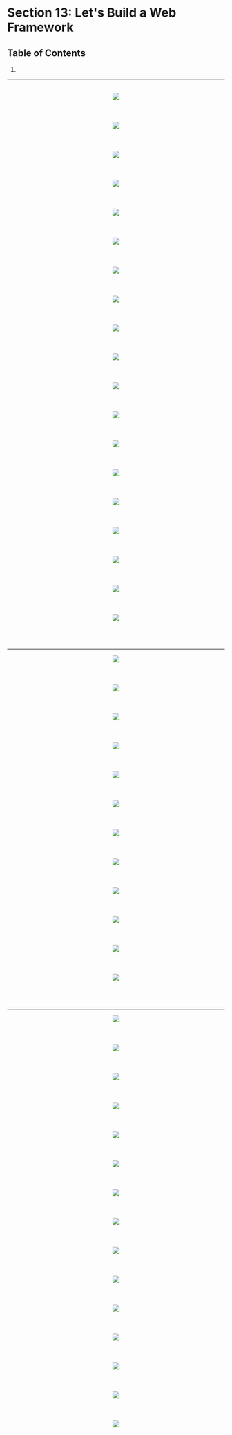 # Section 13: Let's Build a Web Framework

## Table of Contents

1. [](#)

---

<br/>

<div align="center"><img src="./diagrams/13/ts-1.svg" /></div><br/><br/><br/>
<div align="center"><img src="./diagrams/13/ts-2.svg" /></div><br/><br/><br/>
<div align="center"><img src="./diagrams/13/ts-3.svg" /></div><br/><br/><br/>
<div align="center"><img src="./diagrams/13/ts-4.svg" /></div><br/><br/><br/>
<div align="center"><img src="./diagrams/13/ts-5.svg" /></div><br/><br/><br/>
<div align="center"><img src="./diagrams/13/ts-6.svg" /></div><br/><br/><br/>
<div align="center"><img src="./diagrams/13/ts-7.svg" /></div><br/><br/><br/>
<div align="center"><img src="./diagrams/13/ts-8.svg" /></div><br/><br/><br/>
<div align="center"><img src="./diagrams/13/ts-9.svg" /></div><br/><br/><br/>
<div align="center"><img src="./diagrams/13/ts-10.svg" /></div><br/><br/><br/>
<div align="center"><img src="./diagrams/13/ts-11.svg" /></div><br/><br/><br/>
<div align="center"><img src="./diagrams/13/ts-12.svg" /></div><br/><br/><br/>
<div align="center"><img src="./diagrams/13/ts-13.svg" /></div><br/><br/><br/>
<div align="center"><img src="./diagrams/13/ts-14.svg" /></div><br/><br/><br/>
<div align="center"><img src="./diagrams/13/ts-15.svg" /></div><br/><br/><br/>
<div align="center"><img src="./diagrams/13/ts-16.svg" /></div><br/><br/><br/>
<div align="center"><img src="./diagrams/13/ts-17.svg" /></div><br/><br/><br/>
<div align="center"><img src="./diagrams/13/ts-18.svg" /></div><br/><br/><br/>
<div align="center"><img src="./diagrams/13/ts-19.svg" /></div><br/><br/><br/>

---

<div align="center"><img src="./diagrams/14/ts-1.svg" /></div><br/><br/><br/>
<div align="center"><img src="./diagrams/14/ts-2.svg" /></div><br/><br/><br/>
<div align="center"><img src="./diagrams/14/ts-3.svg" /></div><br/><br/><br/>
<div align="center"><img src="./diagrams/14/ts-4.svg" /></div><br/><br/><br/>
<div align="center"><img src="./diagrams/14/ts-5.svg" /></div><br/><br/><br/>
<div align="center"><img src="./diagrams/14/ts-6.svg" /></div><br/><br/><br/>
<div align="center"><img src="./diagrams/14/ts-7.svg" /></div><br/><br/><br/>
<div align="center"><img src="./diagrams/14/ts-8.svg" /></div><br/><br/><br/>
<div align="center"><img src="./diagrams/14/ts-9.svg" /></div><br/><br/><br/>
<div align="center"><img src="./diagrams/14/ts-10.svg" /></div><br/><br/><br/>
<div align="center"><img src="./diagrams/14/ts-11.svg" /></div><br/><br/><br/>
<div align="center"><img src="./diagrams/14/ts-12.svg" /></div><br/><br/><br/>

---

<div align="center"><img src="./diagrams/15/ts-1.svg" /></div><br/><br/><br/>
<div align="center"><img src="./diagrams/15/ts-2.svg" /></div><br/><br/><br/>
<div align="center"><img src="./diagrams/15/ts-3.svg" /></div><br/><br/><br/>
<div align="center"><img src="./diagrams/15/ts-4.svg" /></div><br/><br/><br/>
<div align="center"><img src="./diagrams/15/ts-5.svg" /></div><br/><br/><br/>
<div align="center"><img src="./diagrams/15/ts-6.svg" /></div><br/><br/><br/>
<div align="center"><img src="./diagrams/15/ts-7.svg" /></div><br/><br/><br/>
<div align="center"><img src="./diagrams/15/ts-8.svg" /></div><br/><br/><br/>
<div align="center"><img src="./diagrams/15/ts-9.svg" /></div><br/><br/><br/>
<div align="center"><img src="./diagrams/15/ts-10.svg" /></div><br/><br/><br/>
<div align="center"><img src="./diagrams/15/ts-11.svg" /></div><br/><br/><br/>
<div align="center"><img src="./diagrams/15/ts-12.svg" /></div><br/><br/><br/>
<div align="center"><img src="./diagrams/15/ts-13.svg" /></div><br/><br/><br/>
<div align="center"><img src="./diagrams/15/ts-14.svg" /></div><br/><br/><br/>
<div align="center"><img src="./diagrams/15/ts-15.svg" /></div><br/><br/><br/>
